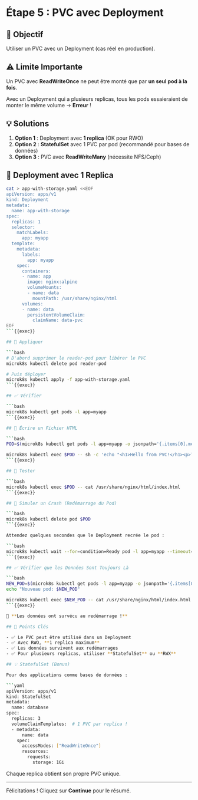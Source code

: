 # Étape 5 : PVC avec Deployment

## 📝 Objectif

Utiliser un PVC avec un Deployment (cas réel en production).

## ⚠️ Limite Importante

Un PVC avec **ReadWriteOnce** ne peut être monté que par **un seul pod à la fois**.

Avec un Deployment qui a plusieurs replicas, tous les pods essaieraient de monter le même volume → **Erreur** !

## 💡 Solutions

1. **Option 1** : Deployment avec **1 replica** (OK pour RWO)
2. **Option 2** : **StatefulSet** avec 1 PVC par pod (recommandé pour bases de données)
3. **Option 3** : PVC avec **ReadWriteMany** (nécessite NFS/Ceph)

## 📄 Deployment avec 1 Replica

```bash
cat > app-with-storage.yaml <<EOF
apiVersion: apps/v1
kind: Deployment
metadata:
  name: app-with-storage
spec:
  replicas: 1
  selector:
    matchLabels:
      app: myapp
  template:
    metadata:
      labels:
        app: myapp
    spec:
      containers:
      - name: app
        image: nginx:alpine
        volumeMounts:
        - name: data
          mountPath: /usr/share/nginx/html
      volumes:
      - name: data
        persistentVolumeClaim:
          claimName: data-pvc
EOF
```{{exec}}

## 🚀 Appliquer

```bash
# D'abord supprimer le reader-pod pour libérer le PVC
microk8s kubectl delete pod reader-pod

# Puis déployer
microk8s kubectl apply -f app-with-storage.yaml
```{{exec}}

## ✅ Vérifier

```bash
microk8s kubectl get pods -l app=myapp
```{{exec}}

## 📝 Écrire un Fichier HTML

```bash
POD=$(microk8s kubectl get pods -l app=myapp -o jsonpath='{.items[0].metadata.name}')

microk8s kubectl exec $POD -- sh -c 'echo "<h1>Hello from PVC!</h1><p>This content is stored in a PersistentVolume.</p>" > /usr/share/nginx/html/index.html'
```{{exec}}

## 🧪 Tester

```bash
microk8s kubectl exec $POD -- cat /usr/share/nginx/html/index.html
```{{exec}}

## 🔄 Simuler un Crash (Redémarrage du Pod)

```bash
microk8s kubectl delete pod $POD
```{{exec}}

Attendez quelques secondes que le Deployment recrée le pod :

```bash
microk8s kubectl wait --for=condition=Ready pod -l app=myapp --timeout=60s
```{{exec}}

## ✅ Vérifier que les Données Sont Toujours Là

```bash
NEW_POD=$(microk8s kubectl get pods -l app=myapp -o jsonpath='{.items[0].metadata.name}')
echo "Nouveau pod: $NEW_POD"

microk8s kubectl exec $NEW_POD -- cat /usr/share/nginx/html/index.html
```{{exec}}

🎉 **Les données ont survécu au redémarrage !**

## 🎯 Points Clés

- ✅ Le PVC peut être utilisé dans un Deployment
- ✅ Avec RWO, **1 replica maximum**
- ✅ Les données survivent aux redémarrages
- ✅ Pour plusieurs replicas, utiliser **StatefulSet** ou **RWX**

## 💡 StatefulSet (Bonus)

Pour des applications comme bases de données :

```yaml
apiVersion: apps/v1
kind: StatefulSet
metadata:
  name: database
spec:
  replicas: 3
  volumeClaimTemplates:  # 1 PVC par replica !
  - metadata:
      name: data
    spec:
      accessModes: ["ReadWriteOnce"]
      resources:
        requests:
          storage: 1Gi
```

Chaque replica obtient son propre PVC unique.

---

Félicitations ! Cliquez sur **Continue** pour le résumé.
